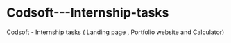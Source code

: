 # Codsoft---Internship-tasks
Codsoft - Internship tasks ( Landing page , Portfolio website and Calculator)
